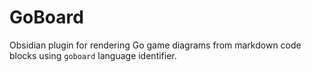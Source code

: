 # GoBoard

Obsidian plugin for rendering Go game diagrams from markdown code blocks using `goboard` language identifier.

